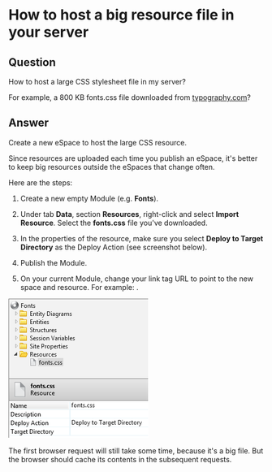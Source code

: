 # How to host a big resource file in your server

## Question

How to host a large CSS stylesheet file in my server?

For example, a 800 KB fonts.css file downloaded from [typography.com](http://typography.com/)?

## Answer

Create a new eSpace to host the large CSS resource.

Since resources are uploaded each time you publish an eSpace, it's better to keep big resources outside the eSpaces that change often.

Here are the steps:

1. Create a new empty Module (e.g. **Fonts**).

2. Under tab **Data**, section **Resources**, right-click and select **Import Resource**. Select the **fonts.css** file you've downloaded.

3. In the properties of the resource, make sure you select **Deploy to Target Directory** as the Deploy Action (see screenshot below).

4. Publish the Module.

5. On your current Module, change your link tag URL to point to the new space and resource. For example: <link type="text/css" rel="stylesheet" href="**/Fonts/fonts.css**" />.

![image alt text](images/How-to-host-a-big-resource-file-in-your-server_0.png)

<div class="info" markdown="1">
The first browser request will still take some time, because it's a big file. But the browser should cache its contents in the subsequent requests.
</div>

